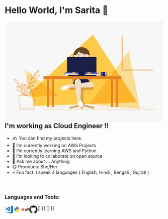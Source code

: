  # Hello World, I'm Sarita  👋

 <img align="right" alt="GIF" src="https://github.com/Daz-zler/Daz-zler/blob/main/code.gif?raw=true" width="500" height="320" />


## I'm working as Cloud Engineer !!
- ✍ You can find my projects here. 
- 🔭 I’m currently working on AWS Projects
- 🌱 I’m currently learning AWS and Python
- 👯 I’m looking to collaborate on open source
- 💬 Ask me about ... Anything
- 😄 Pronouns: She/Her
- ⚡ Fun fact: I speak 4 languages ( English, Hindi , Bengali , Gujrati )



<br />

### Languages and Tools:

[<img align="left" alt="Visual Studio Code" width="26px" src="https://raw.githubusercontent.com/github/explore/80688e429a7d4ef2fca1e82350fe8e3517d3494d/topics/visual-studio-code/visual-studio-code.png" />]
[<img align="left" alt="python" width="26px" src="https://raw.githubusercontent.com/github/explore/80688e429a7d4ef2fca1e82350fe8e3517d3494d/topics/python/python.png" />]
[<img align="left" alt="Git" width="26px" src="https://raw.githubusercontent.com/github/explore/80688e429a7d4ef2fca1e82350fe8e3517d3494d/topics/git/git.png" />]
[<img align="left" alt="GitHub" width="26px" src="https://raw.githubusercontent.com/github/explore/78df643247d429f6cc873026c0622819ad797942/topics/github/github.png" />]<br />
